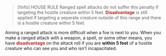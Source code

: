 > [!Info] HOUSE RULE
> Ranged spell attacks do not suffer this penalty if targeting the hostile creature within 5 feet. <font color=B22222>**Disadvantage**</font> is still applied if targeting a separate creature outside of this range and there is a hostile creature within 5 feet.

Aiming a ranged attack is more difficult when a foe is next to you. When you make a ranged attack with a weapon, a spell, or some other means, you have <font color=B22222>**disadvantage**</font> on the attack roll if you are **within 5 feet** of a hostile creature who can see you and who isn’t incapacitated.